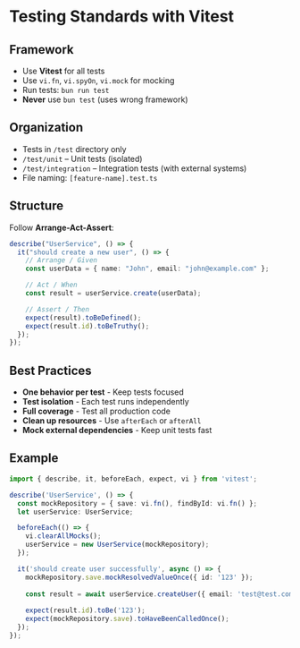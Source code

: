 # Testing Standards with Vitest

## Framework

- Use **Vitest** for all tests
- Use `vi.fn`, `vi.spyOn`, `vi.mock` for mocking
- Run tests: `bun run test`
- **Never** use `bun test` (uses wrong framework)

## Organization

- Tests in `/test` directory only
- `/test/unit` – Unit tests (isolated)
- `/test/integration` – Integration tests (with external systems)
- File naming: `[feature-name].test.ts`

## Structure

Follow **Arrange-Act-Assert**:

```typescript
describe("UserService", () => {
  it("should create a new user", () => {
    // Arrange / Given
    const userData = { name: "John", email: "john@example.com" };

    // Act / When
    const result = userService.create(userData);

    // Assert / Then
    expect(result).toBeDefined();
    expect(result.id).toBeTruthy();
  });
});
```

## Best Practices

- **One behavior per test** - Keep tests focused
- **Test isolation** - Each test runs independently  
- **Full coverage** - Test all production code
- **Clean up resources** - Use `afterEach` or `afterAll`
- **Mock external dependencies** - Keep unit tests fast

## Example

```typescript
import { describe, it, beforeEach, expect, vi } from 'vitest';

describe('UserService', () => {
  const mockRepository = { save: vi.fn(), findById: vi.fn() };
  let userService: UserService;

  beforeEach(() => {
    vi.clearAllMocks();
    userService = new UserService(mockRepository);
  });

  it('should create user successfully', async () => {
    mockRepository.save.mockResolvedValueOnce({ id: '123' });
    
    const result = await userService.createUser({ email: 'test@test.com' });
    
    expect(result.id).toBe('123');
    expect(mockRepository.save).toHaveBeenCalledOnce();
  });
});
```
